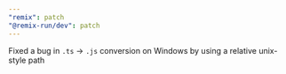 ```yaml
---
"remix": patch
"@remix-run/dev": patch
---
```


Fixed a bug in `.ts` -> `.js` conversion on Windows by using a relative unix-style path
